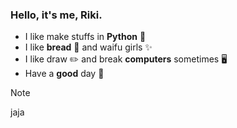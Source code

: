 ### Hello, it's me, Riki.

- I like make stuffs in **Python** 🐍
- I like **bread** 🍞 and waifu girls ✨
- I like draw ️✏️ and break **computers** sometimes ️🖥️
- Have a **good** day 👏

> [!NOTE]
> jaja
